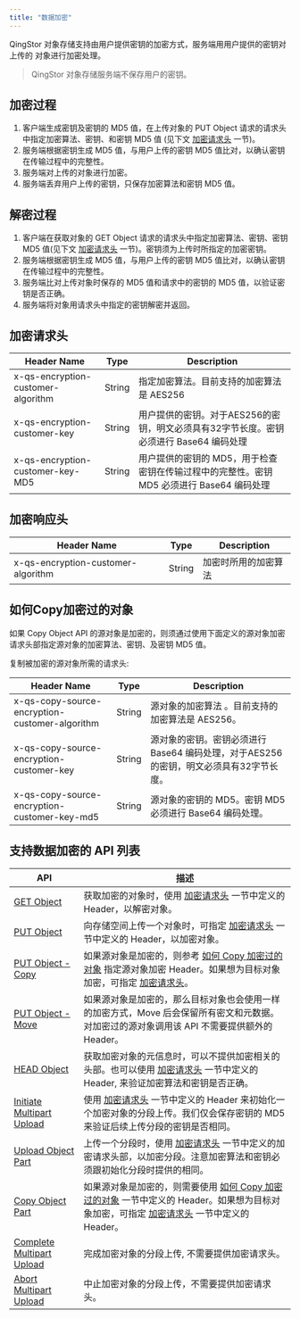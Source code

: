 ```yaml
---
title: "数据加密"
---
```



QingStor 对象存储支持由用户提供密钥的加密方式，服务端用用户提供的密钥对上传的 对象进行加密处理。

> QingStor 对象存储服务端不保存用户的密钥。

## 加密过程

1. 客户端生成密钥及密钥的 MD5 值，在上传对象的 PUT Object 请求的请求头中指定加密算法、密钥、和密钥 MD5 值 (见下文 [加密请求头](#加密请求头) 一节)。
2. 服务端根据密钥生成 MD5 值，与用户上传的密钥 MD5 值比对，以确认密钥在传输过程中的完整性。
3. 服务端对上传的对象进行加密。
4. 服务端丢弃用户上传的密钥，只保存加密算法和密钥 MD5 值。

## 解密过程

1. 客户端在获取对象的 GET Object 请求的请求头中指定加密算法、密钥、密钥 MD5 值(见下文 [加密请求头](#加密请求头) 一节)。密钥须为上传时所指定的加密密钥。
2. 服务端根据密钥生成 MD5 值，与用户上传的密钥 MD5 值比对，以确认密钥在传输过程中的完整性。
3. 服务端比对上传对象时保存的 MD5 值和请求中的密钥的 MD5 值，以验证密钥是否正确。
4. 服务端将对象用请求头中指定的密钥解密并返回。

## 加密请求头

| Header Name | Type | Description |
| --- | --- | --- |
| x-qs-encryption-customer-algorithm | String | 指定加密算法。目前支持的加密算法是 AES256 |
| x-qs-encryption-customer-key | String | 用户提供的密钥。对于AES256的密钥，明文必须具有32字节长度。密钥必须进行 Base64 编码处理 |
| x-qs-encryption-customer-key-MD5 | String | 用户提供的密钥的 MD5，用于检查密钥在传输过程中的完整性。密钥 MD5 必须进行 Base64 编码处理 |

## 加密响应头

| Header Name | Type | Description |
| --- | --- | --- |
| x-qs-encryption-customer-algorithm | String | 加密时所用的加密算法 |

## 如何Copy加密过的对象

如果 Copy Object API 的源对象是加密的，则须通过使用下面定义的源对象加密请求头部指定源对象的加密算法、密钥、及密钥 MD5 值。

复制被加密的源对象所需的请求头:

| Header Name | Type | Description |
| --- | --- | --- |
| x-qs-copy-source-encryption-customer-algorithm | String | 源对象的加密算法 。目前支持的加密算法是 AES256。|
| x-qs-copy-source-encryption-customer-key | String | 源对象的密钥。密钥必须进行 Base64 编码处理，对于AES256的密钥，明文必须具有32字节长度。|
| x-qs-copy-source-encryption-customer-key-md5 | String | 源对象的密钥的 MD5。密钥 MD5 必须进行 Base64 编码处理。 |

## 支持数据加密的 API 列表

| API | 描述 |
| --- | --- |
| [GET Object](/storage/object-storage/api/object/get) | 获取加密的对象时，使用 [加密请求头](#加密请求头) 一节中定义的 Header，以解密对象。 |
| [PUT Object](/storage/object-storage/api/object/put) | 向存储空间上传一个对象时，可指定 [加密请求头](#加密请求头) 一节中定义的 Header，以加密对象。 |
| [PUT Object - Copy](/storage/object-storage/api/object/copy) | 如果源对象是加密的，则参考 [如何 Copy 加密过的对象](#如何Copy加密过的对象) 指定源对象加密 Header。如果想为目标对象加密，可指定 [加密请求头](#加密请求头)。 |
| [PUT Object - Move](/storage/object-storage/api/object/move) | 如果源对象是加密的，那么目标对象也会使用一样的加密方式，Move 后会保留所有密文和元数据。对加密过的源对象调用该 API 不需要提供额外的 Header。 |
| [HEAD Object](/storage/object-storage/api/object/head) | 获取加密对象的元信息时，可以不提供加密相关的头部。也可以使用 [加密请求头](#加密请求头) 一节中定义的 Header, 来验证加密算法和密钥是否正确。 |
| [Initiate Multipart Upload](/storage/object-storage/api/object/multipart/initiate) | 使用 [加密请求头](#加密请求头) 一节中定义的 Header 来初始化一个加密对象的分段上传。我们仅会保存密钥的 MD5 来验证后续上传分段的密钥是否相同。 |
| [Upload Object Part](/storage/object-storage/api/object/multipart/upload) | 上传一个分段时，使用 [加密请求头](#加密请求头) 一节中定义的加密请求头部，以加密分段。注意加密算法和密钥必须跟初始化分段时提供的相同。 |
| [Copy Object Part](/storage/object-storage/api/object/multipart/copy) | 如果源对象是加密的，则需要使用 [如何 Copy 加密过的对象](#如何copy加密过的对象) 一节中定义的 Header。如果想为目标对象加密，可指定 [加密请求头](#加密请求头) 一节中定义的 Header。 |
| [Complete Multipart Upload](/storage/object-storage/api/object/multipart/complete) | 完成加密对象的分段上传, 不需要提供加密请求头。 |
| [Abort Multipart Upload](/storage/object-storage/api/object/multipart/abort) | 中止加密对象的分段上传，不需要提供加密请求头。 |
